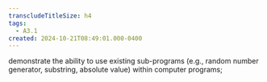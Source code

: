 ```yaml
---
transcludeTitleSize: h4
tags:
  - A3.1
created: 2024-10-21T08:49:01.000-0400
---
```

demonstrate the ability to use existing sub-programs (e.g., random number generator, substring, absolute value) within computer programs;